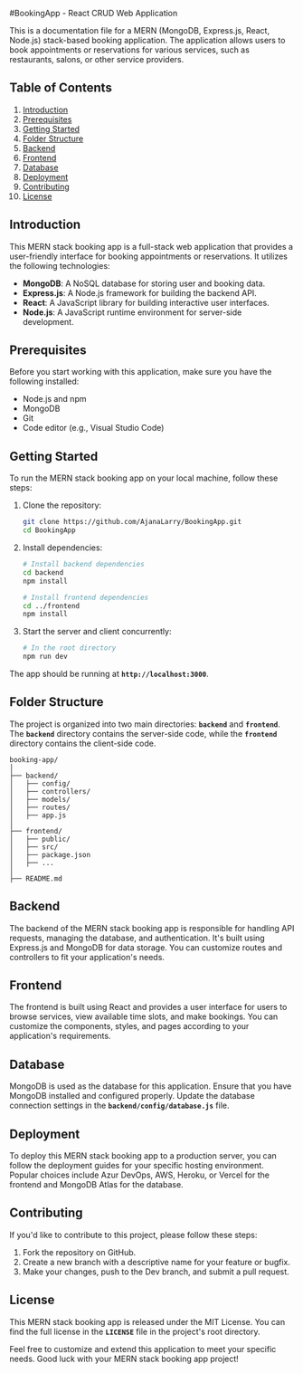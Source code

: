 #BookingApp - React CRUD Web Application

This is a documentation file for a MERN (MongoDB, Express.js, React, Node.js) stack-based booking application. The application allows users to book appointments or reservations for various services, such as restaurants, salons, or other service providers.

## **Table of Contents**

1. [Introduction](#introduction)
2. [Prerequisites](#prerequisites)
3. [Getting Started](#getting-started)
4. [Folder Structure](#folder-structure)
5. [Backend](#backend)
6. [Frontend](#frontend)
7. [Database](#database)
8. [Deployment](#deployment)
9. [Contributing](#contributing)
10. [License](#license)

## **Introduction**

This MERN stack booking app is a full-stack web application that provides a user-friendly interface for booking appointments or reservations. It utilizes the following technologies:

- **MongoDB**: A NoSQL database for storing user and booking data.
- **Express.js**: A Node.js framework for building the backend API.
- **React**: A JavaScript library for building interactive user interfaces.
- **Node.js**: A JavaScript runtime environment for server-side development.

## **Prerequisites**

Before you start working with this application, make sure you have the following installed:

- Node.js and npm
- MongoDB
- Git
- Code editor (e.g., Visual Studio Code)

## **Getting Started**

To run the MERN stack booking app on your local machine, follow these steps:

1. Clone the repository:
    
    ```bash
    git clone https://github.com/AjanaLarry/BookingApp.git
    cd BookingApp
    ```
    
2. Install dependencies:
    
    ```bash
    # Install backend dependencies
    cd backend
    npm install
    
    # Install frontend dependencies
    cd ../frontend
    npm install
    
    ```
    
3. Start the server and client concurrently:
    
    ```bash
    # In the root directory
    npm run dev
    
    ```
    

The app should be running at **`http://localhost:3000`**.

## **Folder Structure**

The project is organized into two main directories: **`backend`** and **`frontend`**. The **`backend`** directory contains the server-side code, while the **`frontend`** directory contains the client-side code.

```arduino
booking-app/
│
├── backend/
│   ├── config/
│   ├── controllers/
│   ├── models/
│   ├── routes/
│   ├── app.js
│
├── frontend/
│   ├── public/
│   ├── src/
│   ├── package.json
│   ├── ...
│
├── README.md

```

## **Backend**

The backend of the MERN stack booking app is responsible for handling API requests, managing the database, and authentication. It's built using Express.js and MongoDB for data storage. You can customize routes and controllers to fit your application's needs.

## **Frontend**

The frontend is built using React and provides a user interface for users to browse services, view available time slots, and make bookings. You can customize the components, styles, and pages according to your application's requirements.

## **Database**

MongoDB is used as the database for this application. Ensure that you have MongoDB installed and configured properly. Update the database connection settings in the **`backend/config/database.js`** file.

## **Deployment**

To deploy this MERN stack booking app to a production server, you can follow the deployment guides for your specific hosting environment. Popular choices include Azur DevOps, AWS, Heroku, or Vercel for the frontend and MongoDB Atlas for the database.

## **Contributing**

If you'd like to contribute to this project, please follow these steps:

1. Fork the repository on GitHub.
2. Create a new branch with a descriptive name for your feature or bugfix.
3. Make your changes, push to the Dev branch, and submit a pull request.

## **License**

This MERN stack booking app is released under the MIT License. You can find the full license in the **`LICENSE`** file in the project's root directory.

Feel free to customize and extend this application to meet your specific needs. Good luck with your MERN stack booking app project!
